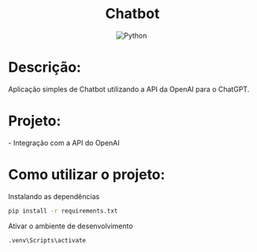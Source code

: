 <div align="center">  

<h1> Chatbot </h1>

![Python](https://img.shields.io/badge/-Python-1e272e?style=for-the-badge&logo=python)&nbsp;
</div>

<h1> Descrição: </h1>
<p>
Aplicação simples de Chatbot utilizando a API da OpenAI para o ChatGPT.
</p>

<h1> Projeto: </h1>
<p>
- Integração com a API do OpenAI 
</p>


<h1> Como utilizar o projeto: </h1>
<p>
Instalando as dependências

```sh
pip install -r requirements.txt
```

Ativar o ambiente de desenvolvimento

```sh
.venv\Scripts\activate 
```

</p>